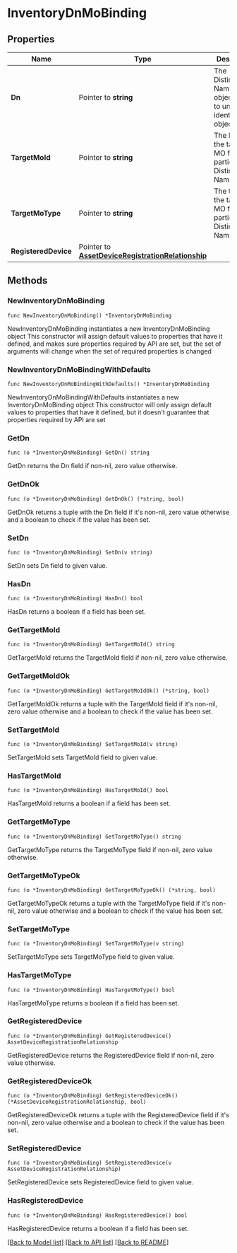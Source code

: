 # InventoryDnMoBinding

## Properties

Name | Type | Description | Notes
------------ | ------------- | ------------- | -------------
**Dn** | Pointer to **string** | The Distinguished Name for this object, used to uniquely identify this object. | [optional] [readonly] 
**TargetMoId** | Pointer to **string** | The MO ID of the target MO for this particular Distinguished Name (dn). | [optional] [readonly] 
**TargetMoType** | Pointer to **string** | The type of the target MO for this particular Distinguished Name (dn). | [optional] [readonly] 
**RegisteredDevice** | Pointer to [**AssetDeviceRegistrationRelationship**](asset.DeviceRegistration.Relationship.md) |  | [optional] 

## Methods

### NewInventoryDnMoBinding

`func NewInventoryDnMoBinding() *InventoryDnMoBinding`

NewInventoryDnMoBinding instantiates a new InventoryDnMoBinding object
This constructor will assign default values to properties that have it defined,
and makes sure properties required by API are set, but the set of arguments
will change when the set of required properties is changed

### NewInventoryDnMoBindingWithDefaults

`func NewInventoryDnMoBindingWithDefaults() *InventoryDnMoBinding`

NewInventoryDnMoBindingWithDefaults instantiates a new InventoryDnMoBinding object
This constructor will only assign default values to properties that have it defined,
but it doesn't guarantee that properties required by API are set

### GetDn

`func (o *InventoryDnMoBinding) GetDn() string`

GetDn returns the Dn field if non-nil, zero value otherwise.

### GetDnOk

`func (o *InventoryDnMoBinding) GetDnOk() (*string, bool)`

GetDnOk returns a tuple with the Dn field if it's non-nil, zero value otherwise
and a boolean to check if the value has been set.

### SetDn

`func (o *InventoryDnMoBinding) SetDn(v string)`

SetDn sets Dn field to given value.

### HasDn

`func (o *InventoryDnMoBinding) HasDn() bool`

HasDn returns a boolean if a field has been set.

### GetTargetMoId

`func (o *InventoryDnMoBinding) GetTargetMoId() string`

GetTargetMoId returns the TargetMoId field if non-nil, zero value otherwise.

### GetTargetMoIdOk

`func (o *InventoryDnMoBinding) GetTargetMoIdOk() (*string, bool)`

GetTargetMoIdOk returns a tuple with the TargetMoId field if it's non-nil, zero value otherwise
and a boolean to check if the value has been set.

### SetTargetMoId

`func (o *InventoryDnMoBinding) SetTargetMoId(v string)`

SetTargetMoId sets TargetMoId field to given value.

### HasTargetMoId

`func (o *InventoryDnMoBinding) HasTargetMoId() bool`

HasTargetMoId returns a boolean if a field has been set.

### GetTargetMoType

`func (o *InventoryDnMoBinding) GetTargetMoType() string`

GetTargetMoType returns the TargetMoType field if non-nil, zero value otherwise.

### GetTargetMoTypeOk

`func (o *InventoryDnMoBinding) GetTargetMoTypeOk() (*string, bool)`

GetTargetMoTypeOk returns a tuple with the TargetMoType field if it's non-nil, zero value otherwise
and a boolean to check if the value has been set.

### SetTargetMoType

`func (o *InventoryDnMoBinding) SetTargetMoType(v string)`

SetTargetMoType sets TargetMoType field to given value.

### HasTargetMoType

`func (o *InventoryDnMoBinding) HasTargetMoType() bool`

HasTargetMoType returns a boolean if a field has been set.

### GetRegisteredDevice

`func (o *InventoryDnMoBinding) GetRegisteredDevice() AssetDeviceRegistrationRelationship`

GetRegisteredDevice returns the RegisteredDevice field if non-nil, zero value otherwise.

### GetRegisteredDeviceOk

`func (o *InventoryDnMoBinding) GetRegisteredDeviceOk() (*AssetDeviceRegistrationRelationship, bool)`

GetRegisteredDeviceOk returns a tuple with the RegisteredDevice field if it's non-nil, zero value otherwise
and a boolean to check if the value has been set.

### SetRegisteredDevice

`func (o *InventoryDnMoBinding) SetRegisteredDevice(v AssetDeviceRegistrationRelationship)`

SetRegisteredDevice sets RegisteredDevice field to given value.

### HasRegisteredDevice

`func (o *InventoryDnMoBinding) HasRegisteredDevice() bool`

HasRegisteredDevice returns a boolean if a field has been set.


[[Back to Model list]](../README.md#documentation-for-models) [[Back to API list]](../README.md#documentation-for-api-endpoints) [[Back to README]](../README.md)


